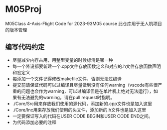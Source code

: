 # M05Proj
M05Class 4-Axis-Flight
Code for 2023-93M05 course
此仓库用于无人机项目的版本管理
## 编写代码约定
- 尽量减少内存占用，用整型变量的时候标清是哪一种
- 每一个外设都要新建一个.cpp文件存放函数定义和对应的.h文件存放函数声明和宏定义
- 每添加一个文件记得修改makefile文件，否则无法过编译
- 提交前请保证代码可以过编译且尽量做到没有任何warning（vscode有些很严重的问题也会作为warning，可以过编译但是在单片机上绝对无法运行），如果有无法避免的warning，请在pull request时指明。
- ./Core/Src用来存放我们使用的源代码，添加新的.cpp文件也是加入这里
- ./Core/Inc用来存放我们使用的头文件，添加新的.h文件也是加入这里
- 一定要保证写入的代码在USER CODE BEGIN和USER CODE END之间。
- 为代码添加必要的注释
